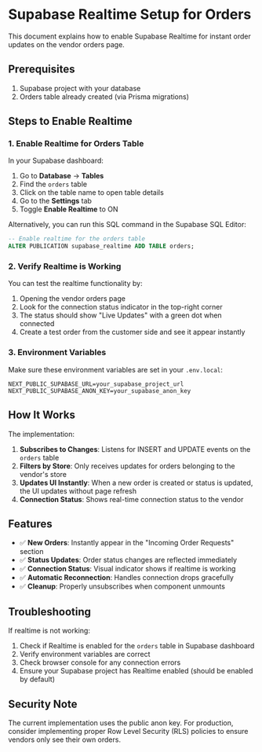 # Supabase Realtime Setup for Orders

This document explains how to enable Supabase Realtime for instant order updates on the vendor orders page.

## Prerequisites

1. Supabase project with your database
2. Orders table already created (via Prisma migrations)

## Steps to Enable Realtime

### 1. Enable Realtime for Orders Table

In your Supabase dashboard:

1. Go to **Database** → **Tables**
2. Find the `orders` table
3. Click on the table name to open table details
4. Go to the **Settings** tab
5. Toggle **Enable Realtime** to ON

Alternatively, you can run this SQL command in the Supabase SQL Editor:

```sql
-- Enable realtime for the orders table
ALTER PUBLICATION supabase_realtime ADD TABLE orders;
```

### 2. Verify Realtime is Working

You can test the realtime functionality by:

1. Opening the vendor orders page
2. Look for the connection status indicator in the top-right corner
3. The status should show "Live Updates" with a green dot when connected
4. Create a test order from the customer side and see it appear instantly

### 3. Environment Variables

Make sure these environment variables are set in your `.env.local`:

```env
NEXT_PUBLIC_SUPABASE_URL=your_supabase_project_url
NEXT_PUBLIC_SUPABASE_ANON_KEY=your_supabase_anon_key
```

## How It Works

The implementation:

1. **Subscribes to Changes**: Listens for INSERT and UPDATE events on the `orders` table
2. **Filters by Store**: Only receives updates for orders belonging to the vendor's store
3. **Updates UI Instantly**: When a new order is created or status is updated, the UI updates without page refresh
4. **Connection Status**: Shows real-time connection status to the vendor

## Features

- ✅ **New Orders**: Instantly appear in the "Incoming Order Requests" section
- ✅ **Status Updates**: Order status changes are reflected immediately
- ✅ **Connection Status**: Visual indicator shows if realtime is working
- ✅ **Automatic Reconnection**: Handles connection drops gracefully
- ✅ **Cleanup**: Properly unsubscribes when component unmounts

## Troubleshooting

If realtime is not working:

1. Check if Realtime is enabled for the `orders` table in Supabase dashboard
2. Verify environment variables are correct
3. Check browser console for any connection errors
4. Ensure your Supabase project has Realtime enabled (should be enabled by default)

## Security Note

The current implementation uses the public anon key. For production, consider implementing proper Row Level Security (RLS) policies to ensure vendors only see their own orders.
